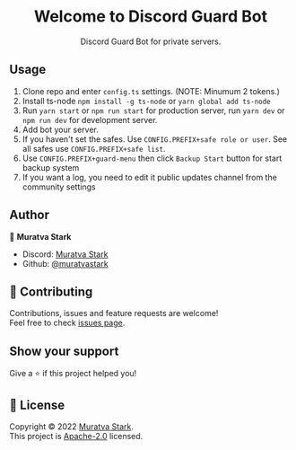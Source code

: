 <h1 align="center">Welcome to Discord Guard Bot</h1>
<p align="center">Discord Guard Bot for private servers.</p>

## Usage

<ol>
    <li>Clone repo and enter <code>config.ts</code> settings. (NOTE: Minumum 2 tokens.)</li>
    <li>Install ts-node <code>npm install -g ts-node</code> or <code>yarn global add ts-node</code></li>
    <li>Run <code>yarn start</code> or <code>npm run start</code> for production server, run <code>yarn dev</code> or <code>npm run dev</code> for development server.</li>
	<li>Add bot your server.</li>
	<li>If you haven't set the safes. Use <code>CONFIG.PREFIX+safe role or user</code>. See all safes use <code>CONFIG.PREFIX+safe list</code>.</li>
	<li>Use <code>CONFIG.PREFIX+guard-menu</code> then click <code>Backup Start</code> button for start backup system </li>
	<li>If you want a log, you need to edit it public updates channel from the community settings</li>
</ol>

## Author

👤 **Muratva Stark**

-   Discord: [Muratva Stark](https://discord.com/users/470974660264067072)
-   Github: [@muratvastark](https://github.com/muratvastark)

## 🤝 Contributing

Contributions, issues and feature requests are welcome!<br />Feel free to check [issues page](https://github.com/muratvastark/discord-guard-bot/issues).

## Show your support

Give a ⭐️ if this project helped you!

## 📝 License

Copyright © 2022 [Muratva Stark](https://github.com/muratvastark).<br />
This project is [Apache-2.0](https://github.com/muratvastark/discord-guard-bot/blob/main/LICENSE) licensed.
